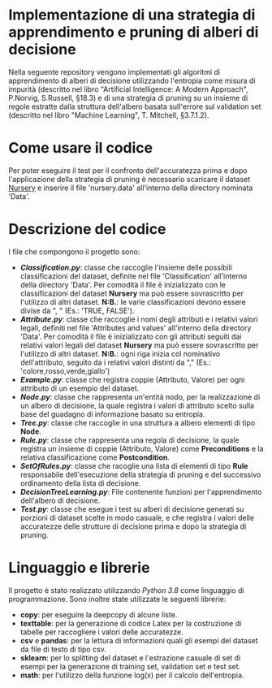 # Implementazione di una strategia di apprendimento e pruning di alberi di decisione

Nella seguente repository vengono implementati gli algoritmi di apprendimento di alberi di decisione utilizzando l'entropia come misura di impurità (descritto nel libro "Artificial Intelligence: A Modern Approach", P.Norvig, S.Russell, §18.3) e di una strategia di pruning su un insieme di regole estratte dalla struttura dell'albero basata sull'errore sul validation set (descritto nel libro "Machine Learning", T. Mitchell, §3.7.1.2).

# Come usare il codice
Per poter eseguire il test per il confronto dell'accuratezza prima e dopo l'applicazione della strategia di pruning è necessario scaricare il dataset [Nursery](https://archive.ics.uci.edu/ml/datasets/Nursery) e inserire il file 'nursery.data' all'interno della directory nominata 'Data'.

# Descrizione del codice
I file che compongono il progetto sono:
- **_Classification.py_**: classe che raccoglie l'insieme delle possibili classificazioni del dataset, definite nel file 'Classification' all'interno della directory 'Data'. Per comodità il file è inizializzato con le classificazioni del dataset **Nursery** ma può essere sovrascritto per l'utilizzo di altri dataset. **N:B.**: le varie classificazioni devono essere divise da ", " (Es.: 'TRUE, FALSE').
- **_Attribute.py_**: classe che raccoglie i nomi degli attributi e i relativi valori legali, definiti nel file 'Attributes and values' all'interno della directory 'Data'. Per comodità il file è inizializzato con gli attributi seguiti dai relativi valori legali del dataset **Nursery** ma può essere sovrascritto per l'utilizzo di altri dataset. **N:B.**: ogni riga inizia col nominativo dell'attributo, seguito da i relativi valori distinti da "," (Es.: 'colore,rosso,verde,giallo')
- **_Example.py_**: classe che registra coppie (Attributo, Valore) per ogni attributo di un esempio del dataset.
- **_Node.py_**: classe che rappresenta un'entità nodo, per la realizzazione di un albero di decisione, la quale registra i valori di attributo scelto sulla base del guadagno di informazione basato su entropia.
- **_Tree.py_**: classe che raccoglie in una struttura a albero elementi di tipo __Node__.
- **_Rule.py_**: classe che rappresenta una regola di decisione, la quale registra un insieme di coppie (Attributo, Valore) come __Preconditions__ e la relativa classificazione come __Postcondition__.
- **_SetOfRules.py_**: classe che racoglie una lista di elementi di tipo __Rule__ responsabile dell'esecuzione della strategia di pruning e del successivo ordinamento della lista di decisione.
- **_DecisionTreeLearning.py_**: File contenente funzioni per l'apprendimento dell'albero di decisione.
- **_Test.py_**: classe che esegue i test su alberi di decisione generati su porzioni di dataset scelte in modo casuale, e che registra i valori delle accuratezze delle strutture di decisione prima e dopo la strategia di pruning.

# Linguaggio e librerie

Il progetto è stato realizzato utilizzando _Python 3.8_ come linguaggio di programmazione. Sono inoltre state utilizzate le seguenti librerie:
- **copy**: per eseguire la deepcopy di alcune liste.
- **texttable**: per la generazione di codice Latex per la costruzione di tabelle per raccogliere i valori delle accuratezze.
- **csv** e **pandas**: per la lettura di informazioni quali gli esempi del dataset da file di testo di tipo csv.
- **sklearn**: per lo splitting del dataset e l'estrazione casuale di set di esempi per la generazione di training set, validation set e test set.
- **math**: per l'utilizzo della funzione log(x) per il calcolo dell'entropia.
